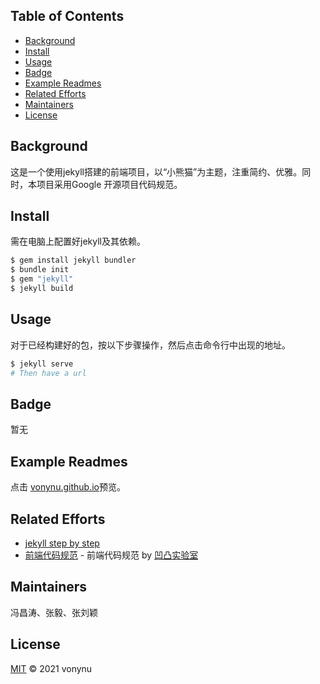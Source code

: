 
## Table of Contents

- [Background](#background)
- [Install](#install)
- [Usage](#usage)
- [Badge](#badge)
- [Example Readmes](#example-readmes)
- [Related Efforts](#related-efforts)
- [Maintainers](#maintainers)
- [License](#license)

## Background

这是一个使用jekyll搭建的前端项目，以“小熊猫”为主题，注重简约、优雅。同时，本项目采用Google 开源项目代码规范。



## Install

需在电脑上配置好jekyll及其依赖。

```sh
$ gem install jekyll bundler
$ bundle init
$ gem "jekyll"
$ jekyll build
```



## Usage

对于已经构建好的包，按以下步骤操作，然后点击命令行中出现的地址。

```sh
$ jekyll serve
# Then have a url
```



## Badge

暂无



## Example Readmes

点击 [vonynu.github.io](https://vonynu.github.io/)预览。



## Related Efforts

- [jekyll step by step](https://jekyllrb.com/docs/step-by-step/01-setup/) 
- [前端代码规范](https://guide.aotu.io/docs/) - 前端代码规范 by [凹凸实验室](http://aotu.io/)



## Maintainers

冯昌涛、张毅、张刘颖


## License

[MIT](LICENSE) © 2021 vonynu
